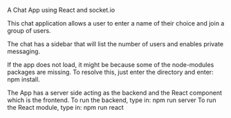 A Chat App using React and socket.io

This chat application allows a user to enter a name of their choice and join a group of users. 

The chat has a sidebar that will list the number of users and enables private messaging.

If the app does not load, it might be because some of the node-modules packages are missing. To resolve this, just enter the directory and enter: npm install.

The App has a server side acting as the backend and the React component which is the frontend.
To run the backend, type in: npm run server
To run the React module, type in: npm run react
